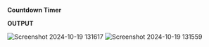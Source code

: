 **Countdown Timer**

**OUTPUT**

![Screenshot 2024-10-19 131617](https://github.com/user-attachments/assets/c7ba9e02-e5c2-4d76-ae1f-3ae66585175c)
![Screenshot 2024-10-19 131559](https://github.com/user-attachments/assets/ea72be0d-68d0-48c6-81d2-6b81e8621bb9)


